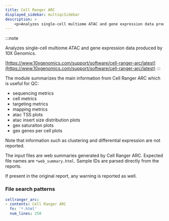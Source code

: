 ```yaml
---
title: Cell Ranger ARC
displayed_sidebar: multiqcSidebar
description: >
    <p>Analyzes single-cell multiome ATAC and gene expression data produced by 10X Genomics.</p>
---
```


<!--
~~~~~ DO NOT EDIT ~~~~~
This file is autogenerated from the MultiQC module python docstring.
Do not edit the markdown, it will be overwritten.

File path for the source of this content: multiqc/modules/cellranger_arc/cellranger_arc.py
~~~~~~~~~~~~~~~~~~~~~~~
-->

:::note
<p>Analyzes single-cell multiome ATAC and gene expression data produced by 10X Genomics.</p>

[https://www.10xgenomics.com/support/software/cell-ranger-arc/latest](https://www.10xgenomics.com/support/software/cell-ranger-arc/latest)
:::

The module summarizes the main information from Cell Ranger ARC which is useful for QC:

- sequencing metrics
- cell metrics
- targeting metrics
- mapping metrics
- atac TSS plots
- atac insert size distribution plots
- gex saturaiton plots
- gex genes per cell plots

Note that information such as clustering and differential expression are not reported.

The input files are web summaries generated by Cell Ranger ARC. Expected file names are `*web_summary.html`.
Sample IDs are parsed directly from the reports.

If present in the original report, any warning is reported as well.

### File search patterns

```yaml
cellranger_arc:
- contents: Cell Ranger ARC
  fn: '*.html'
  num_lines: 250
```
    